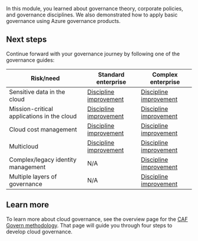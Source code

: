 In this module, you learned about governance theory, corporate policies, and governance disciplines. We also demonstrated how to apply basic governance using Azure governance products.

## Next steps

Continue forward with your governance journey by following one of the governance guides:

| Risk/need | Standard enterprise | Complex enterprise |
|---|---|---|
| Sensitive data in the cloud | [Discipline improvement](https://docs.microsoft.com/azure/cloud-adoption-framework/govern/guides/standard/security-baseline-improvement.md) | [Discipline improvement](https://docs.microsoft.com/azure/cloud-adoption-framework/govern/guides/complex/security-baseline-improvement.md) |
| Mission-critical applications in the cloud | [Discipline improvement](https://docs.microsoft.com/azure/cloud-adoption-framework/govern/guides/standard/resource-consistency-improvement.md) | [Discipline improvement](https://docs.microsoft.com/azure/cloud-adoption-framework/govern/guides/complex/resource-consistency-improvement.md) |
| Cloud cost management | [Discipline improvement](https://docs.microsoft.com/azure/cloud-adoption-framework/govern/guides/standard/cost-management-improvement.md) | [Discipline improvement](https://docs.microsoft.com/azure/cloud-adoption-framework/govern/guides/complex/cost-management-improvement.md) |
| Multicloud | [Discipline improvement](https://docs.microsoft.com/azure/cloud-adoption-framework/govern/guides/standard/multicloud-improvement.md) | [Discipline improvement](https://docs.microsoft.com/azure/cloud-adoption-framework/govern/guides/complex/multicloud-improvement.md) |
| Complex/legacy identity management | N/A | [Discipline improvement](https://docs.microsoft.com/azure/cloud-adoption-framework/govern/guides/complex/identity-baseline-improvement.md) |
| Multiple layers of governance | N/A | [Discipline improvement](https://docs.microsoft.com/azure/cloud-adoption-framework/govern/guides/complex/multiple-layers-of-governance.md) |

## Learn more

To learn more about cloud governance, see the overview page for the [CAF Govern methodology](https://docs.microsoft.com/azure/cloud-adoption-framework/govern/). That page will guide you through four steps to develop cloud governance.
